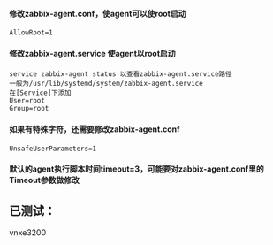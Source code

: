 #### 修改zabbix-agent.conf，使agent可以使root启动
    AllowRoot=1
#### 修改zabbix-agent.service 使agent以root启动
    service zabbix-agent status 以查看zabbix-agent.service路径
    一般为/usr/lib/systemd/system/zabbix-agent.service 
    在[Service]下添加
    User=root
    Group=root
#### 如果有特殊字符，还需要修改zabbix-agent.conf
    UnsafeUserParameters=1
#### 默认的agent执行脚本时间timeout=3，可能要对zabbix-agent.conf里的Timeout参数做修改



## 已测试：
vnxe3200
